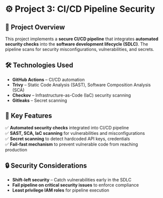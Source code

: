 # ⚙️ Project 3: CI/CD Pipeline Security

## 📌 Project Overview
This project implements a **secure CI/CD pipeline** that integrates **automated security checks** into the **software development lifecycle (SDLC)**. The pipeline scans for security misconfigurations, vulnerabilities, and secrets.

## 🛠️ Technologies Used
- **GitHub Actions** – CI/CD automation  
- **Trivy** – Static Code Analysis (SAST), Software Composition Analysis (SCA)  
- **Checkov** – Infrastructure-as-Code (IaC) security scanning  
- **Gitleaks** – Secret scanning  

## 🔑 Key Features
✅ **Automated security checks** integrated into CI/CD pipeline  
✅ **SAST, SCA, IaC scanning** for vulnerabilities and misconfigurations  
✅ **Secret scanning** to detect hardcoded API keys, credentials  
✅ **Fail-fast mechanism** to prevent vulnerable code from reaching production  

## 🔒 Security Considerations
- **Shift-left security** – Catch vulnerabilities early in the SDLC  
- **Fail pipeline on critical security issues** to enforce compliance  
- **Least privilege IAM roles** for pipeline execution  
